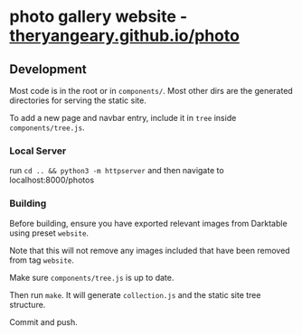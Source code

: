 # photo gallery website - [theryangeary.github.io/photo](https://theryangeary.github.io/photo)

## Development

Most code is in the root or in `components/`. Most other dirs are the generated directories for serving the static site.

To add a new page and navbar entry, include it in `tree` inside `components/tree.js`.

### Local Server

run `cd .. && python3 -m httpserver` and then navigate to localhost:8000/photos

### Building

Before building, ensure you have exported relevant images from Darktable using preset `website`.

Note that this will not remove any images included that have been removed from tag `website`.

Make sure `components/tree.js` is up to date.

Then run `make`. It will generate `collection.js` and the static site tree structure.

Commit and push.
